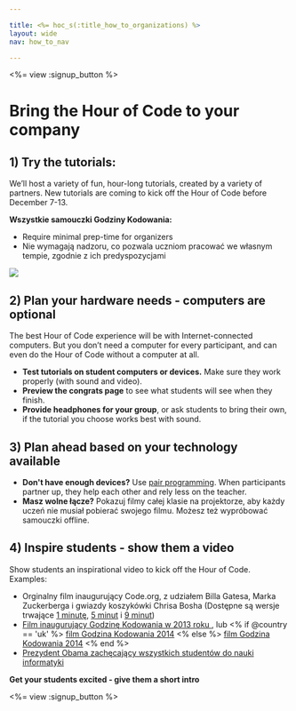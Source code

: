 ```yaml
---

title: <%= hoc_s(:title_how_to_organizations) %>
layout: wide
nav: how_to_nav

---
```


<%= view :signup_button %>

# Bring the Hour of Code to your company

## 1) Try the tutorials:

We’ll host a variety of fun, hour-long tutorials, created by a variety of partners. New tutorials are coming to kick off the Hour of Code before December 7-13.

**Wszystkie samouczki Godziny Kodowania:**

  * Require minimal prep-time for organizers
  * Nie wymagają nadzoru, co pozwala uczniom pracować we własnym tempie, zgodnie z ich predyspozycjami

[![](<%= resolve_url('https://code.org/images/tutorials.png') %>)](<%= resolve_url('https://code.org/learn') %>)

## 2) Plan your hardware needs - computers are optional

The best Hour of Code experience will be with Internet-connected computers. But you don’t need a computer for every participant, and can even do the Hour of Code without a computer at all.

  * **Test tutorials on student computers or devices.** Make sure they work properly (with sound and video).
  * **Preview the congrats page** to see what students will see when they finish. 
  * **Provide headphones for your group**, or ask students to bring their own, if the tutorial you choose works best with sound.

## 3) Plan ahead based on your technology available

  * **Don't have enough devices?** Use [pair programming](http://www.ncwit.org/resources/pair-programming-box-power-collaborative-learning). When participants partner up, they help each other and rely less on the teacher.
  * **Masz wolne łącze?** Pokazuj filmy całej klasie na projektorze, aby każdy uczeń nie musiał pobierać swojego filmu. Możesz też wypróbować samouczki offline.

## 4) Inspire students - show them a video

Show students an inspirational video to kick off the Hour of Code. Examples:

  * Orginalny film inaugurujący Code.org, z udziałem Billa Gatesa, Marka Zuckerberga i gwiazdy koszykówki Chrisa Bosha (Dostępne są wersje trwające [1 minutę](https://www.youtube.com/watch?v=qYZF6oIZtfc), [5 minut](https://www.youtube.com/watch?v=nKIu9yen5nc) i [9 minut](https://www.youtube.com/watch?v=dU1xS07N-FA))
  * [Film inaugurujący Godzinę Kodowania w 2013 roku ](https://www.youtube.com/watch?v=FC5FbmsH4fw), lub <% if @country == 'uk' %> [film Godzina Kodowania 2014](https://www.youtube.com/watch?v=96B5-JGA9EQ) <% else %> [film Godzina Kodowania 2014](https://www.youtube.com/watch?v=rH7AjDMz_dc&index=2&list=PLzdnOPI1iJNe1WmdkMG-Ca8cLQpdEAL7Q) <% end %>
  * [Prezydent Obama zachęcający wszystkich studentów do nauki informatyki](https://www.youtube.com/watch?v=6XvmhE1J9PY)

**Get your students excited - give them a short intro**

<%= view :signup_button %>